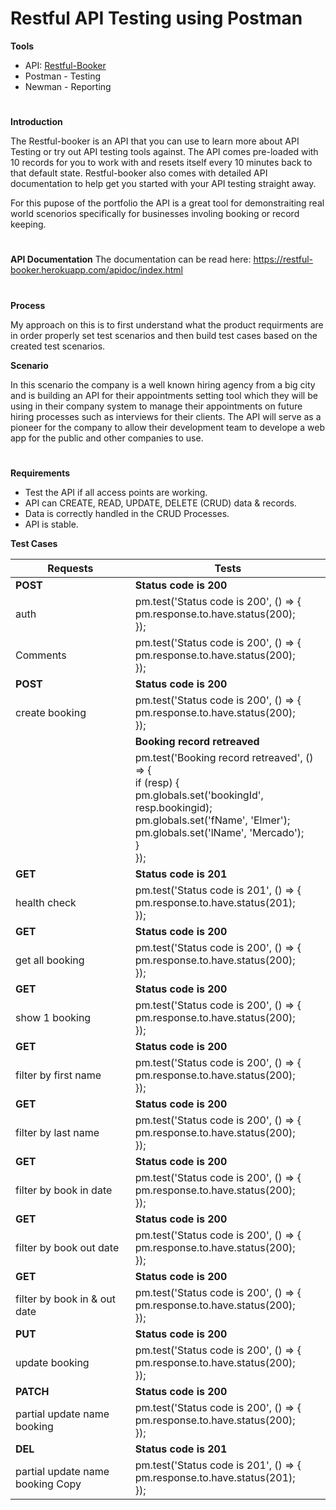 # Restful API Testing using Postman

**Tools**
* API: [Restful-Booker](https://restful-booker.herokuapp.com/)
* Postman - Testing
* Newman - Reporting
#

**Introduction**

The Restful-booker is an API that you can use to learn more about API Testing or try out API testing tools against. The API comes pre-loaded with 10 records for you to work with and resets itself every 10 minutes back to that default state. Restful-booker also comes with detailed API documentation to help get you started with your API testing straight away.

For this pupose of the portfolio the API is a great tool for demonstraiting real world scenorios specifically for businesses involing booking or record keeping.
#

**API Documentation**
The documentation can be read here: https://restful-booker.herokuapp.com/apidoc/index.html
#

**Process**

My approach on this is to first understand what the product requirments are in order properly set test scenarios and then build test cases based on the created test scenarios.

**Scenario**

In this scenario the company is a well known hiring agency from a big city and is building an API for their appointments setting tool which they will be using in their company system to manage their appointments on future hiring processes such as interviews for their clients. The API will serve as a pioneer for the company to allow their development team to develope a web app for the public and other companies to use.
#

**Requirements**

- Test the API if all access points are working.
- API can CREATE, READ, UPDATE, DELETE (CRUD) data & records.
- Data is correctly handled in the CRUD Processes.
- API is stable.

**Test Cases**

| Requests                        | Tests                             |
|---------------------------------|-----------------------------------|
| **POST**                        | **Status code is 200**            |
| auth                            | pm.test('Status code is 200', () => {<br> pm.response.to.have.status(200);<br>}); |
| Comments                       | pm.test('Status code is 200', () => {<br> pm.response.to.have.status(200);<br>}); |
| **POST**                        | **Status code is 200**            |
| create booking                  | pm.test('Status code is 200', () => {<br> pm.response.to.have.status(200);<br>}); |
|                                 | **Booking record retreaved**      |
|                                 | pm.test('Booking record retreaved', () => {<br> if (resp) {<br> pm.globals.set('bookingId', resp.bookingid);<br> pm.globals.set('fName', 'Elmer');<br> pm.globals.set('lName', 'Mercado');<br>}<br>}); |
| **GET**                         | **Status code is 201**            |
| health check                    | pm.test('Status code is 201', () => {<br> pm.response.to.have.status(201);<br>}); |
| **GET**                         | **Status code is 200**            |
| get all booking                 | pm.test('Status code is 200', () => {<br> pm.response.to.have.status(200);<br>}); |
| **GET**                         | **Status code is 200**            |
| show 1 booking                  | pm.test('Status code is 200', () => {<br> pm.response.to.have.status(200);<br>}); |
| **GET**                         | **Status code is 200**            |
| filter by first name            | pm.test('Status code is 200', () => {<br> pm.response.to.have.status(200);<br>}); |
| **GET**                         | **Status code is 200**            |
| filter by last name             | pm.test('Status code is 200', () => {<br> pm.response.to.have.status(200);<br>}); |
| **GET**                         | **Status code is 200**            |
| filter by book in date          | pm.test('Status code is 200', () => {<br> pm.response.to.have.status(200);<br>}); |
| **GET**                         | **Status code is 200**            |
| filter by book out date         | pm.test('Status code is 200', () => {<br> pm.response.to.have.status(200);<br>}); |
| **GET**                         | **Status code is 200**            |
| filter by book in & out date    | pm.test('Status code is 200', () => {<br> pm.response.to.have.status(200);<br>}); |
| **PUT**                         | **Status code is 200**            |
| update booking                  | pm.test('Status code is 200', () => {<br> pm.response.to.have.status(200);<br>}); |
| **PATCH**                       | **Status code is 200**            |
| partial update name booking     | pm.test('Status code is 200', () => {<br> pm.response.to.have.status(200);<br>}); |
| **DEL**                         | **Status code is 201**            |
| partial update name booking Copy| pm.test('Status code is 201', () => {<br> pm.response.to.have.status(201);<br>}); |

